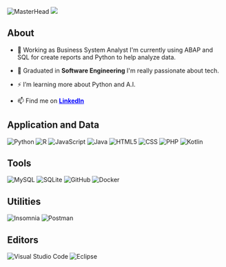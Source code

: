 ![MasterHead](https://user-images.githubusercontent.com/74038190/225813708-98b745f2-7d22-48cf-9150-083f1b00d6c9.gif)
![](https://komarev.com/ghpvc/?username=PaulinoSPedro&color=blue)

## About

- 🔭 Working as Business System Analyst I'm currently using ABAP and SQL for create reports and Python to help analyze data.

- 🌱 Graduated in **Software Engineering** I'm really passionate about tech.

- ⚡ I’m learning more about Python and A.I.
  
- 📫 Find me on <a target="_blank" style="color:blue;font-weight: bold;" href="https://www.linkedin.com/in/pedro-paulino-software-engineer/">LinkedIn</a>

## Application and Data

![Python](https://img.shields.io/badge/-Python-333333?style=flat&logo=Python&logoColor=3776AB)
![R](https://img.shields.io/badge/-R-333333?style=flat&logo=R&logoColor=276DC3)
![JavaScript](https://img.shields.io/badge/-JavaScript-333333?style=flat&logo=javascript)
![Java](https://img.shields.io/badge/-Java-333333?style=flat&logo=Java&logoColor=007396)
![HTML5](https://img.shields.io/badge/-HTML5-333333?style=flat&logo=HTML5)
![CSS](https://img.shields.io/badge/-CSS-333333?style=flat&logo=CSS3&logoColor=1572B6)
![PHP](https://img.shields.io/badge/-PHP-333333?style=flat&logo=PHP&logoColor=777BB4)
![Kotlin](https://img.shields.io/badge/-Kotlin-333333?style=flat&logo=Kotlin&logoColor=7F52FF)

## Tools

![MySQL](https://img.shields.io/badge/-MySQL-333333?style=flat&logo=mysql)
![SQLite](https://img.shields.io/badge/-SQLite-333333?style=flat&logo=SQLite&logoColor=white)
![GitHub](https://img.shields.io/badge/-GitHub-333333?style=flat&logo=github)
![Docker](https://img.shields.io/badge/-Docker-333333?style=flat&logo=docker)


## Utilities 

![Insomnia](https://img.shields.io/badge/-Insomnia-333333?style=flat&logo=insomnia)
![Postman](https://img.shields.io/badge/-Postman-333333?style=flat&logo=postman)

## Editors

![Visual Studio Code](https://img.shields.io/badge/-Visual%20Studio%20Code-333333?style=flat&logo=visual-studio-code&logoColor=007ACC)
![Eclipse](https://img.shields.io/badge/-Eclipse-333333?style=flat&logo=eclipse-ide&logoColor=2C2255)

